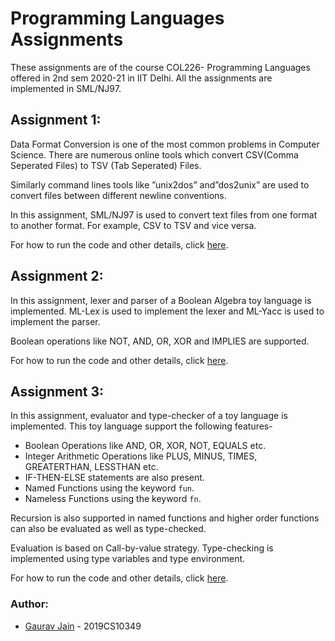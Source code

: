 # Programming Languages Assignments
These assignments are of the course COL226- Programming Languages offered in 2nd sem 2020-21 in IIT Delhi. All the assignments are implemented in SML/NJ97. 

## Assignment 1: 


Data Format Conversion is one of the most common problems in Computer Science. There are numerous online tools which convert CSV(Comma Seperated Files) to TSV (Tab Seperated) Files.  

Similarly command lines tools like ”unix2dos” and”dos2unix”  are  used  to  convert  files  between  different  newline  conventions.

In this assignment, SML/NJ97 is used to convert text files from one format to another format. For example, CSV to TSV and vice versa.

For how to run the code and other details, click [here](https://github.com/GAURAV-28/COL226-Assignments/tree/main/Assignment%201).


## Assignment 2: 


In this assignment, lexer and parser of a Boolean Algebra toy language is implemented. ML-Lex is used to implement the lexer and ML-Yacc is used to implement the parser.

Boolean operations like NOT, AND, OR, XOR and IMPLIES are supported.

For how to run the code and other details, click [here](https://github.com/GAURAV-28/COL226-Assignments/tree/main/Assignment%202).

## Assignment 3: 


In this assignment, evaluator and type-checker of a toy language is implemented. This toy language support the following features-

* Boolean Operations like AND, OR, XOR, NOT, EQUALS etc.
* Integer Arithmetic Operations like PLUS, MINUS, TIMES, GREATERTHAN, LESSTHAN etc.
* IF-THEN-ELSE statements are also present.
* Named Functions using the keyword ```fun```.
* Nameless Functions using the keyword ```fn```.

  
Recursion is also supported in named functions and higher order functions can also be evaluated as well as type-checked. 

Evaluation is based on Call-by-value strategy. Type-checking is implemented using type variables and type environment. 

For how to run the code and other details, click [here](https://github.com/GAURAV-28/COL226-Assignments/tree/main/Assignment%203).

### Author:
* [Gaurav Jain](https://github.com/GAURAV-28)   -   2019CS10349

